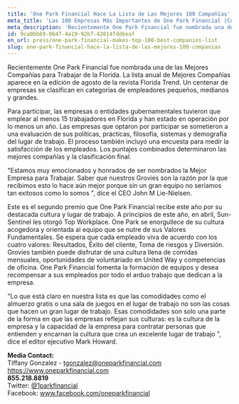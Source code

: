 ```yaml
---
title: 'One Park Financial Hace La Lista de Las Mejores 100 Compañías'
meta_title: 'Las 100 Empresas Más Importantes de One Park Financial |Comunicado de Prensa'
meta_description: 'Recientemente One Park Financial fue nombrada una de la Mejores Empresas Para Trabajar en el estado de Florida. La lista anual de las Mejores Empresas aparece en la edición de la revista Florida Trend.'
id: 9ca0bb69-0647-4a19-92b7-42814fdd6eaf
en_url: press/one-park-financial-makes-top-100-best-companies-list
slug: one-park-financial-hace-la-lista-de-las-mejores-100-companias
---
```

Recientemente One Park Financial fue nombrada una de las Mejores Compañías para Trabajar de la Florida. La lista anual de Mejores Compañías aparece en la edición de agosto de la revista Florida Trend. Un centenar de empresas se clasifican en categorías de empleadores pequeños, medianos y grandes.

Para participar, las empresas o entidades gubernamentales tuvieron que emplear al menos 15 trabajadores en Florida y han estado en operación por lo menos un año. Las empresas que optaron por participar se sometieron a una evaluación de sus políticas, prácticas, filosofía, sistemas y demografía del lugar de trabajo. El proceso también incluyó una encuesta para medir la satisfacción de los empleados. Los puntajes combinados determinaron las mejores compañías y la clasificación final.

"Estamos muy emocionados y honrados de ser nombrados la Mejor Empresa para Trabajar. Saber que nuestros Grovies son la razón por la que recibimos esto lo hace aún mejor porque sin un gran equipo no seríamos tan exitosos como lo somos ", dice el CEO John M Lie-Nielsen.

Este es el segundo premio que One Park Financial recibe este año por su destacada cultura y lugar de trabajo. A principios de este año, en abril, Sun-Sentinel les otorgó Top Workplace. One Park se enorgullece de su cultura acogedora y orientada al equipo que se nutre de sus Valores Fundamentales. Se espera que cada empleado viva de acuerdo con los cuatro valores: Resultados, Éxito del cliente, Toma de riesgos y Diversión. Grovies también puede disfrutar de una cultura llena de comidas mensuales, oportunidades de voluntariado en United Way y competencias de oficina. One Park Financial fomenta la formación de equipos y desea recompensar a sus empleados por todo el arduo trabajo que dedican a la empresa.

"Lo que está claro en nuestra lista es que las comodidades como el almuerzo gratis o una sala de juegos en el lugar de trabajo no son las cosas que hacen un gran lugar de trabajo. Esas comodidades son solo una parte de la forma en que las empresas reflejan sus culturas: es la cultura de la empresa y la capacidad de la empresa para contratar personas que entienden y encarnan la cultura que crea un excelente lugar de trabajo ", dice el editor ejecutivo Mark Howard.

**Media Contact:** 
<br/>
Tiffany Gonzalez - tgonzalez@oneparkfinancial.com
<br/>
<a href="https://www.oneparkfinancial.com/">https://www.oneparkfinancial.com</a>
<br/>
**855.218.8819**
<br/>
Twitter: <a href="https://twitter.com/1parkfinancial">@1parkfinancial</a> 
<br/>
Facebook: <a href="https://www.facebook.com/oneparkfinancial">www.facebook.com/oneparkfinancial</a>